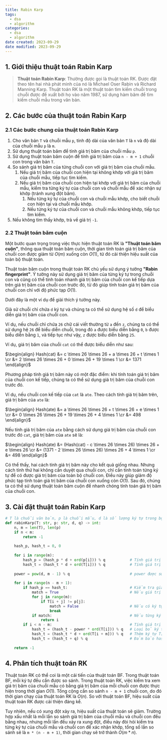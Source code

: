 ```yaml
---
title: Rabin Karp
tags:
  - dsa
  - algorithm
categories:
  - dsa
  - algorithm
date created: 2023-09-29
date modified: 2023-09-29
---
```


## 1. Giới thiệu thuật toán Rabin Karp

> **Thuật toán Rabin Karp**: Thường được gọi là thuật toán RK. Được đặt theo tên hai nhà phát minh của nó là Michael Oser Rabin và Richard Manning Karp. Thuật toán RK là một thuật toán tìm kiếm chuỗi trong chuỗi được đề xuất bởi họ vào năm 1987, sử dụng hàm băm để tìm kiếm chuỗi mẫu trong văn bản.

## 2. Các bước của thuật toán Rabin Karp

### 2.1 Các bước chung của thuật toán Rabin Karp

1. Cho văn bản `T` và chuỗi mẫu `p`, tính độ dài của văn bản `T` là `n` và độ dài của chuỗi mẫu `p` là `m`.
2. Sử dụng thuật toán băm để tính giá trị băm của chuỗi mẫu `p`.
3. Sử dụng thuật toán băm cuộn để tính giá trị băm của `n - m + 1` chuỗi con trong văn bản `T`.
4. So sánh giá trị băm của từng chuỗi con với giá trị băm của chuỗi mẫu.
   1. Nếu giá trị băm của chuỗi con hiện tại không khớp với giá trị băm của chuỗi mẫu, tiếp tục tìm kiếm.
   2. Nếu giá trị băm của chuỗi con hiện tại khớp với giá trị băm của chuỗi mẫu, kiểm tra từng ký tự của chuỗi con và chuỗi mẫu để xác nhận sự khớp (tránh xung đột băm).
      1. Nếu từng ký tự của chuỗi con và chuỗi mẫu khớp, cho biết chuỗi con hiện tại và chuỗi mẫu khớp.
      2. Nếu từng ký tự của chuỗi con và chuỗi mẫu không khớp, tiếp tục tìm kiếm.
5. Nếu không tìm thấy khớp, trả về giá trị `-1`.

### 2.2 Thuật toán băm cuộn

Một bước quan trọng trong việc thực hiện thuật toán RK là **"Thuật toán băm cuộn"**, thông qua thuật toán băm cuộn, thời gian tính toán giá trị băm của chuỗi con được giảm từ $O(m)$ xuống còn $O(1)$, từ đó cải thiện hiệu suất của toàn bộ thuật toán.

Thuật toán băm cuộn trong thuật toán RK chủ yếu sử dụng ý tưởng **"Rabin fingerprint"**. Ý tưởng này sử dụng giá trị băm của từng ký tự trong chuỗi con và cũng có thể tính toán nhanh giá trị băm của chuỗi con kế tiếp dựa trên giá trị băm của chuỗi con trước đó, từ đó giúp tính toán giá trị băm của chuỗi con chỉ với độ phức tạp $O(1)$.

Dưới đây là một ví dụ để giải thích ý tưởng này.

Giả sử chuỗi chỉ chứa `d` ký tự và chúng ta có thể sử dụng hệ số `d` để biểu diễn giá trị băm của chuỗi con.

Ví dụ, nếu chuỗi chỉ chứa `26` chữ cái viết thường từ `a` đến `z`, chúng ta có thể sử dụng hệ `26` để biểu diễn chuỗi, trong đó `a` được biểu diễn bằng `0`, `b` được biểu diễn bằng `1`, và tiếp tục như vậy, `z` được biểu diễn bằng `25`.

Ví dụ, giá trị băm của chuỗi `cat` có thể được biểu diễn như sau:

$\begin{align} Hash(cat) &= c \times 26 \times 26 + a \times 26 + t \times 1 \cr &= 2 \times 26 \times 26 + 0 \times 26 + 19 \times 1 \cr &= 1371 \end{align}$

Phương pháp tính giá trị băm này có một đặc điểm: khi tính toán giá trị băm của chuỗi con kế tiếp, chúng ta có thể sử dụng giá trị băm của chuỗi con trước đó.

Ví dụ, nếu chuỗi con kế tiếp của `cat` là `ate`. Theo cách tính giá trị băm trên, giá trị băm của `ate` là:

$\begin{align} Hash(ate) &= a \times 26 \times 26 + t \times 26 + e \times 1 \cr &= 0 \times 26 \times 26 + 19 \times 26 + 4 \times 1 \cr &= 498 \end{align}$

Nếu tính giá trị băm của `ate` bằng cách sử dụng giá trị băm của chuỗi con trước đó `cat`, giá trị băm của `ate` sẽ là:

$\begin{align} Hash(ate) &= (Hash(cat) - c \times 26 \times 26) \times 26 + e \times 26 \cr &= (1371 - 2 \times 26 \times 26) \times 26 + 4 \times 1 \cr &= 498 \end{align}$

Có thể thấy, hai cách tính giá trị băm này cho kết quả giống nhau. Nhưng cách tính thứ hai không cần duyệt qua chuỗi con, chỉ cần tính toán từng ký tự để có được giá trị băm của toàn bộ chuỗi con. Điều này giúp giảm độ phức tạp tính toán giá trị băm của chuỗi con xuống còn $O(1)$. Sau đó, chúng ta có thể sử dụng thuật toán băm cuộn để nhanh chóng tính toán giá trị băm của chuỗi con.

## 3. Cài đặt thuật toán Rabin Karp

```python
# T là chuỗi văn bản, p là chuỗi mẫu, d là số lượng ký tự trong bộ ký tự, q là số nguyên tố
def rabinKarp(T: str, p: str, d, q) -> int:
    n, m = len(T), len(p)
    if n < m:
        return -1
    
    hash_p, hash_t = 0, 0
    
    for i in range(m):
        hash_p = (hash_p * d + ord(p[i])) % q           # Tính giá trị băm của chuỗi mẫu p
        hash_t = (hash_t * d + ord(T[i])) % q           # Tính giá trị băm của chuỗi con đầu tiên trong văn bản T
    
    power = pow(d, m - 1) % q                           # power được sử dụng để loại bỏ ký tự khi cuộn
    
    for i in range(n - m + 1):
        if hash_p == hash_t:                            # Kiểm tra giá trị băm của chuỗi mẫu p và chuỗi con
            match = True                                # Nếu giá trị băm bằng nhau, kiểm tra từng ký tự của chuỗi mẫu và chuỗi con để xác nhận khớp (tránh xung đột băm)
            for j in range(m):
                if T[i + j] != p[j]:
                    match = False                       # Nếu có ký tự không khớp giữa chuỗi mẫu và chuỗi con, kiểm tra không thành công, thoát khỏi vòng lặp
                    break
            if match:                                   # Nếu từng ký tự của chuỗi mẫu và chuỗi con khớp, trả về vị trí bắt đầu khớp
                return i
        if i < n - m:                                   # Tính giá trị băm của chuỗi con kế tiếp
            hash_t = (hash_t - power * ord(T[i])) % q   # Loại bỏ ký tự T[i]
            hash_t = (hash_t * d + ord(T[i + m])) % q   # Thêm ký tự T[i + m]
            hash_t = (hash_t + q) % q                   # Đảm bảo hash_t >= 0
        
    return -1
```

## 4. Phân tích thuật toán RK

Thuật toán RK có thể coi là một cải tiến của thuật toán BF. Trong thuật toán BF, mỗi ký tự đều cần được so sánh. Trong thuật toán RK, việc kiểm tra xem giá trị băm của chuỗi mẫu có bằng giá trị băm của mỗi chuỗi con được thực hiện trong thời gian $O(1)$. Tổng cộng cần so sánh `n - m + 1` chuỗi con, do đó thời gian chạy của thuật toán RK là $O(n)$. So với thuật toán BF, hiệu suất của thuật toán RK được cải thiện đáng kể.

Tuy nhiên, nếu có xung đột xảy ra, hiệu suất của thuật toán sẽ giảm. Trường hợp xấu nhất là mỗi lần so sánh giá trị băm của chuỗi mẫu và chuỗi con đều bằng nhau, nhưng mỗi lần đều xảy ra xung đột, điều này đòi hỏi kiểm tra từng ký tự của chuỗi mẫu và chuỗi con để xác nhận khớp, tổng số lần so sánh sẽ là `m * (n - m + 1)`, thời gian chạy sẽ trở thành $O(m * n)$.
